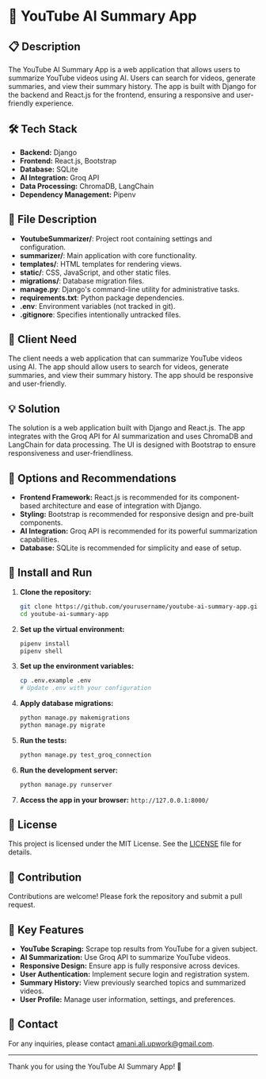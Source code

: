 # 🚀 YouTube AI Summary App

## 📋 Description

The YouTube AI Summary App is a web application that allows users to summarize YouTube videos using AI. Users can search for videos, generate summaries, and view their summary history. The app is built with Django for the backend and React.js for the frontend, ensuring a responsive and user-friendly experience.

## 🛠️ Tech Stack

- **Backend:** Django
- **Frontend:** React.js, Bootstrap
- **Database:** SQLite
- **AI Integration:** Groq API
- **Data Processing:** ChromaDB, LangChain
- **Dependency Management:** Pipenv

## 📂 File Description

- **YoutubeSummarizer/**: Project root containing settings and configuration.
- **summarizer/**: Main application with core functionality.
- **templates/**: HTML templates for rendering views.
- **static/**: CSS, JavaScript, and other static files.
- **migrations/**: Database migration files.
- **manage.py**: Django's command-line utility for administrative tasks.
- **requirements.txt**: Python package dependencies.
- **.env**: Environment variables (not tracked in git).
- **.gitignore**: Specifies intentionally untracked files.

## 📝 Client Need

The client needs a web application that can summarize YouTube videos using AI. The app should allow users to search for videos, generate summaries, and view their summary history. The app should be responsive and user-friendly.

## 💡 Solution

The solution is a web application built with Django and React.js. The app integrates with the Groq API for AI summarization and uses ChromaDB and LangChain for data processing. The UI is designed with Bootstrap to ensure responsiveness and user-friendliness.

## 🔧 Options and Recommendations

- **Frontend Framework:** React.js is recommended for its component-based architecture and ease of integration with Django.
- **Styling:** Bootstrap is recommended for responsive design and pre-built components.
- **AI Integration:** Groq API is recommended for its powerful summarization capabilities.
- **Database:** SQLite is recommended for simplicity and ease of setup.

## 🚀 Install and Run

1. **Clone the repository:**

    ```bash
    git clone https://github.com/yourusername/youtube-ai-summary-app.git
    cd youtube-ai-summary-app
    ```

2. **Set up the virtual environment:**

    ```bash
    pipenv install
    pipenv shell
    ```

3. **Set up the environment variables:**

    ```bash
    cp .env.example .env
    # Update .env with your configuration
    ```

4. **Apply database migrations:**

    ```bash
    python manage.py makemigrations
    python manage.py migrate
    ```

5. **Run the tests:**

    ```bash
    python manage.py test_groq_connection
    ```

6. **Run the development server:**

    ```bash
    python manage.py runserver
    ```

7. **Access the app in your browser:**
    ```http://127.0.0.1:8000/```

## 📜 License

This project is licensed under the MIT License. See the [LICENSE](LICENSE) file for details.

## 🤝 Contribution

Contributions are welcome! Please fork the repository and submit a pull request.

## 🌟 Key Features

- **YouTube Scraping:** Scrape top results from YouTube for a given subject.
- **AI Summarization:** Use Groq API to summarize YouTube videos.
- **Responsive Design:** Ensure app is fully responsive across devices.
- **User Authentication:** Implement secure login and registration system.
- **Summary History:** View previously searched topics and summarized videos.
- **User Profile:** Manage user information, settings, and preferences.

## 📧 Contact

For any inquiries, please contact [amani.ali.upwork@gmail.com](mailto:your_email@example.com).

---

Thank you for using the YouTube AI Summary App! 🎉
